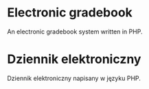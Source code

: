 # Electronic gradebook

An electronic gradebook system written in PHP.

# Dziennik elektroniczny

Dziennik elektroniczny napisany w języku PHP.
